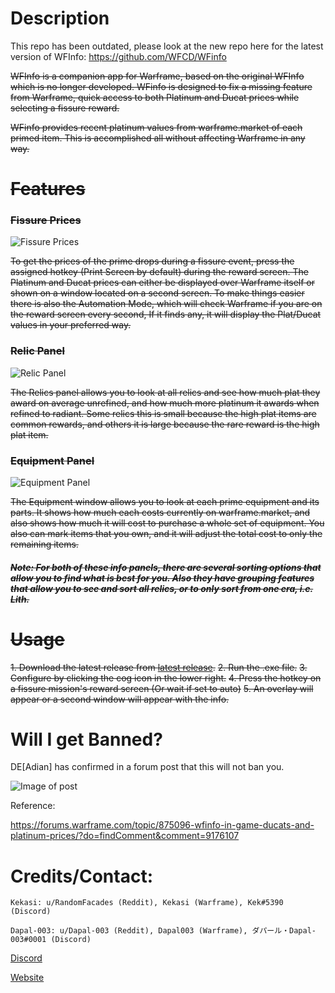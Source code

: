 # Description
This repo has been outdated, please look at the new repo here for the latest version of WFInfo: https://github.com/WFCD/WFinfo

~~WFInfo is a companion app for Warframe, based on the original WFInfo which is no longer developed. WFinfo is designed to fix a missing feature from Warframe, quick access to both Platinum and Ducat prices while selecting a fissure reward.~~

~~WFinfo provides recent platinum values from warframe.market of each primed item. This is accomplished all without affecting Warframe in any way.~~

# ~~Features~~

### ~~Fissure Prices~~

![Fissure Prices](https://i.imgur.com/Fl2z7qS.png)

~~To get the prices of the prime drops during a fissure event, press the assigned hotkey (Print Screen by default) during the reward screen. The Platinum and Ducat prices can either be displayed over Warframe itself or shown on a window located on a second screen. To make things easier there is also the Automation Mode, which will check Warframe if you are on the reward screen every second, If it finds any, it will display the Plat/Ducat values in your preferred way.~~

### ~~Relic Panel~~

![Relic Panel](https://i.imgur.com/k2yEW87.png)

~~The Relics panel allows you to look at all relics and see how much plat they award on average unrefined, and how much more platinum it awards when refined to radiant. Some relics this is small because the high plat items are common rewards, and others it is large because the rare reward is the high plat item.~~

### ~~Equipment Panel~~

![Equipment Panel](https://i.imgur.com/bQRDYvR.png)

~~The Equipment window allows you to look at each prime equipment and its parts. It shows how much each costs currently on warframe.market, and also shows how much it will cost to purchase a whole set of equipment. You also can mark items that you own, and it will adjust the total cost to only the remaining items.~~

##### ~~Note: For both of these info panels, there are several sorting options that allow you to find what is best for you. Also they have grouping features that allow you to see and sort all relics, or to only sort from one era, i.e. Lith.~~

# ~~Usage~~

~~1. Download the latest release from [latest release](https://github.com/random-facades/WFInfo/releases).~~
~~2. Run the .exe file.~~
~~3. Configure by clicking the cog icon in the lower right.~~
~~4. Press the hotkey on a fissure mission's reward screen (Or wait if set to auto)~~
~~5. An overlay will appear or a second window will appear with the info.~~

# Will I get Banned?

DE[Adian] has confirmed in a forum post that this will not ban you. 

![Image of post](https://i.imgur.com/ZGD8ISp.jpg)

Reference:

https://forums.warframe.com/topic/875096-wfinfo-in-game-ducats-and-platinum-prices/?do=findComment&comment=9176107

# Credits/Contact:

`Kekasi: u/RandomFacades (Reddit), Kekasi (Warframe), Kek#5390 (Discord)`

`Dapal-003: u/Dapal-003 (Reddit), Dapal003 (Warframe), ダパール・Dapal-003#0001 (Discord)`

[Discord](https://discord.gg/qfd3eFb)

[Website](https://wfinfo.warframestat.us/)

